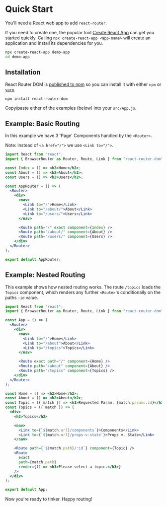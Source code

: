 # Quick Start

You'll need a React web app to add `react-router`.

If you need to create one, the popular tool [Create React App][crapp] can get you started quickly. Calling `npx create-react-app <app-name>` will create an application and install its dependencies for you.

```sh
npx create-react-app demo-app
cd demo-app
```

## Installation

React Router DOM is [published to npm](https://npm.im/react-router-dom) so you can install it with either `npm` or [`yarn`](https://yarnpkg.com).

```sh
npm install react-router-dom
```

Copy/paste either of the examples (below) into your `src/App.js`.

## Example: Basic Routing

In this example we have 3 'Page' Components handled by the `<Router>`.

Note: Instead of `<a href="/">` we use `<Link to="/">`.

```jsx
import React from "react";
import { BrowserRouter as Router, Route, Link } from "react-router-dom";

const Index = () => <h2>Home</h2>;
const About = () => <h2>About</h2>;
const Users = () => <h2>Users</h2>;

const AppRouter = () => (
  <Router>
    <div>
      <nav>
        <Link to="/">Home</Link>
        <Link to="/about/">About</Link>
        <Link to="/users/">Users</Link>
      </nav>

      <Route path="/" exact component={Index} />
      <Route path="/about/" component={About} />
      <Route path="/users/" component={Users} />
    </div>
  </Router>
);

export default AppRouter;
```

## Example: Nested Routing

This example shows how nested routing works. The route `/topics` loads the `Topics` component, which renders any further `<Route>`'s conditionally on the paths `:id` value.

```jsx
import React from "react";
import { BrowserRouter as Router, Route, Link } from "react-router-dom";

const App = () => (
  <Router>
    <div>
      <nav>
        <Link to="/">Home</Link>
        <Link to="/about">About</Link>
        <Link to="/topics">Topics</Link>
      </nav>

      <Route exact path="/" component={Home} />
      <Route path="/about" component={About} />
      <Route path="/topics" component={Topics} />
    </div>
  </Router>
);

const Home = () => <h2>Home</h2>;
const About = () => <h2>About</h2>;
const Topic = ({ match }) => <h3>Requested Param: {match.params.id}</h3>;
const Topics = ({ match }) => (
  <div>
    <h2>Topics</h2>

    <nav>
      <Link to={`${match.url}/components`}>Components</Link>
      <Link to={`${match.url}/props-v-state`}>Props v. State</Link>
    </nav>

    <Route path={`${match.path}/:id`} component={Topic} />
    <Route
      exact
      path={match.path}
      render={() => <h3>Please select a topic.</h3>}
    />
  </div>
);

export default App;
```

Now you're ready to tinker. Happy routing!

[crapp]: https://github.com/facebookincubator/create-react-app
